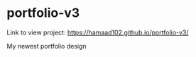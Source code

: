 # portfolio-v3

Link to view project: https://hamaad102.github.io/portfolio-v3/

My newest portfolio design
